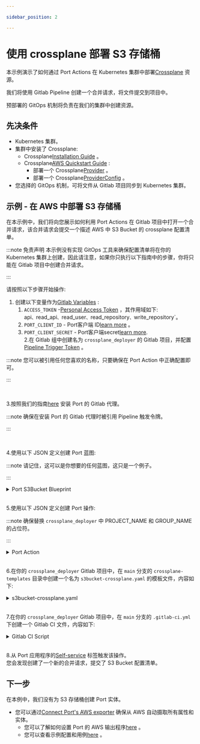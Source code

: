 ```yaml
---

sidebar_position: 2

---
```


# 使用 crossplane 部署 S3 存储桶

本示例演示了如何通过 Port Actions 在 Kubernetes 集群中部署[Crossplane](https://github.com/crossplane/crossplane) 资源。

我们将使用 Gitlab Pipeline 创建一个合并请求，将文件提交到项目中。

预部署的 GitOps 机制将负责在我们的集群中创建资源。

## 先决条件

* Kubernetes 集群。
* 集群中安装了 Crossplane: 
    - Crossplane[Installation Guide](https://docs.crossplane.io/v1.14/software/install/) 。
    - Crossplane[AWS Quickstart Guide](https://docs.crossplane.io/v1.14/getting-started/provider-aws/) : 
        + 部署一个 Crossplane[Provider](https://docs.crossplane.io/v1.14/getting-started/provider-aws/#install-the-aws-provider) 。
        + 部署一个 Crossplane[ProviderConfig](https://docs.crossplane.io/v1.14/getting-started/provider-aws/#create-a-providerconfig) 。
* 您选择的 GitOps 机制，可将文件从 Gitlab 项目同步到 Kubernetes 集群。

## 示例 - 在 AWS 中部署 S3 存储桶

在本示例中，我们将向您展示如何利用 Port Actions 在 Gitlab 项目中打开一个合并请求，该合并请求会提交一个描述 AWS 中 S3 Bucket 的 crossplane 配置清单。

:::note  免责声明 本示例没有实现 GitOps 工具来确保配置清单将在你的 Kubernetes 集群上创建，因此请注意，如果你只执行以下指南中的步骤，你将只能在 Gitlab 项目中创建合并请求。

:::

请按照以下步骤开始操作: 

1. 创建以下变量作为[Gitlab Variables](https://docs.gitlab.com/ee/ci/variables/index.html) : 
    1. `ACCESS_TOKEN` -[Personal Access Token](https://docs.gitlab.com/ee/user/profile/personal_access_tokens.html) ，其作用域如下:   
    api`、`read_api`、`read_user`、`read_repository`、`write_repository`。
    2. `PORT_CLIENT_ID` - Port客户端 ID[learn more](/build-your-software-catalog/sync-data-to-catalog/api/#get-api-token) 。
    3. `PORT_CLIENT_SECRET` - Port客户端secret[learn more](/build-your-software-catalog/sync-data-to-catalog/api/#get-api-token).
       <br/>
2.在 Gitlab 组中创建名为 `crossplane_deployer` 的 Gitlab 项目，并配置[Pipeline Trigger Token](https://docs.gitlab.com/ee/ci/triggers/index.html) 。

:::note 您可以被引用任何您喜欢的名称，只要确保在 Port Action 中正确配置即可。

:::

<br/>

3.按照我们的指南[here](/create-self-service-experiences/setup-backend/gitlab-pipeline/Installation) 安装 Port 的 Gitlab 代理。

:::note 确保在安装 Port 的 Gitlab 代理时被引用 Pipeline 触发令牌。

:::

<br/>

4.使用以下 JSON 定义创建 Port 蓝图: 

:::note 请记住，这可以是你想要的任何蓝图，这只是一个例子。

:::

<details>
  <summary>Port S3Bucket Blueprint</summary>

```json showLineNumbers
{
  "identifier": "s3bucket",
  "title": "S3Bucket",
  "icon": "Crossplane",
  "schema": {
    "properties": {
      "aws_region": {
        "title": "AWS Region",
        "icon": "AWS",
        "type": "string"
      }
    },
    "required": ["aws_region"]
  },
  "mirrorProperties": {},
  "calculationProperties": {},
  "relations": {}
}
```

</details>
<br/>

5.使用以下 JSON 定义创建 Port 操作: 

:::note 确保替换 `crossplane_deployer` 中 PROJECT_NAME 和 GROUP_NAME 的占位符。

:::

<details>
  <summary>Port Action</summary>

```json showLineNumbers
[
  {
    "identifier": "crossplane_s3_bucket",
    "title": "Crossplane S3 Bucket",
    "icon": "Crossplane",
    "userInputs": {
      "properties": {
        "aws_region": {
          "icon": "AWS",
          "title": "AWS Region",
          "type": "string",
          "default": "us-east-1",
          "enum": ["us-east-1", "eu-west-1"],
          "enumColors": {
            "us-east-1": "lightGray",
            "eu-west-1": "lightGray"
          }
        },
        "bucket_name": {
          "title": "Bucket Name",
          "type": "string",
          "description": "Has to be globally unique as per AWS limitations"
        }
      },
      "required": ["aws_region", "bucket_name"],
      "order": ["bucket_name", "aws_region"]
    },
    "invocationMethod": {
      "type": "GITLAB",
      "omitPayload": false,
      "omitUserInputs": false,
      "projectName": "<PROJECT_NAME>",
      "groupName": "<GROUP_NAME>",
      "agent": true
    },
    "trigger": "CREATE",
    "description": "Creates a crossplane file for a new S3 Bucket",
    "requiredApproval": false
  }
]
```

</details>
<br/>

6.在你的 `crossplane_deployer` Gitlab 项目中，在 `main` 分支的 `crossplane-templates` 目录中创建一个名为 `s3bucket-crossplane.yaml` 的模板文件，内容如下: 

<details>
<summary>s3bucket-crossplane.yaml</summary>

```yml
# s3bucket-crossplane.yaml

apiVersion: s3.aws.upbound.io/v1beta1
kind: Bucket
metadata:
  name: {{ bucket_name }}
spec:
  forProvider:
    region: {{ aws_region }}
  providerConfigRef:
    name: default
```

</details>
<br/>

7.在你的 `crossplane_deployer` Gitlab 项目中，在 `main` 分支的 `.gitlab-ci.yml` 下创建一个 Gitlab CI 文件，内容如下: 

<details>
<summary>Gitlab CI Script</summary>

```yml showLineNumbers
image: python:3.10.0-alpine

stages: # List of stages for jobs, and their order of execution
  - fetch-port-access-token
  - generate-crossplane-bucket-yaml
  - create-entity
  - update-run-status

fetch-port-access-token: # Example - get the Port API access token and RunId
  stage: fetch-port-access-token
  except:
    - pushes
  before_script:
    - |
      apk update -q
      apk add jq curl -q
  script:
    - |
      accessToken=$(curl -X POST \
        -H 'Content-Type: application/json' \
        -d '{"clientId": "'"$PORT_CLIENT_ID"'", "clientSecret": "'"$PORT_CLIENT_SECRET"'"}' \
        -s 'https://api.getport.io/v1/auth/access_token' | jq -r '.accessToken')
      echo "PORT_ACCESS_TOKEN=$accessToken" >> data.env
      runId=$(cat $TRIGGER_PAYLOAD | jq -r '.port_payload.context.runId')
      blueprintId=$(cat $TRIGGER_PAYLOAD | jq -r '.port_payload.context.blueprint')
      echo "RUN_ID=$runId" >> data.env
      echo "BLUEPRINT_ID=$blueprintId" >> data.env
  artifacts:
    reports:
      dotenv: data.env

generate-crossplane-bucket-yaml:
  variables:
    BUCKET_FILE_PATH: "manifests"
    CROSSPLANE_TEMPLATE_PATH: "crossplane-templates/s3bucket-crossplane.yaml"
    BRANCH_NAME: "add-bucket-$bucket_name-$CI_JOB_ID"
  before_script:
    - |
      apk update -q
      apk add jq curl git -q
  stage: generate-crossplane-bucket-yaml
  except:
    - pushes
  script:
    - |
      BUCKET_FILE_NAME="$BUCKET_FILE_PATH/s3bucket-crossplane-$bucket_name.yaml"
      COMMIT_MESSAGE="Added $bucket_name s3 bucket crossplane manifest"
      mkdir -p $BUCKET_FILE_PATH

      cp $CROSSPLANE_TEMPLATE_PATH $BUCKET_FILE_NAME
      sed -i "s/{{ bucket_name }}/$bucket_name/g" $BUCKET_FILE_NAME
      sed -i "s/{{ aws_region }}/$aws_region/g" $BUCKET_FILE_NAME

      git config --global user.email "gitlab-pipeline[bot]@gitlab.com"
      git config --global user.name "Gitlab Pipeline Bot"

      git add $BUCKET_FILE_NAME
      git commit -m "$COMMIT_MESSAGE"

      git checkout -b $BRANCH_NAME
      git push -o ci-skip https://:${ACCESS_TOKEN}@$CI_SERVER_HOST/$CI_PROJECT_PATH.git $BRANCH_NAME

      # Create Merge Request
      res=$(curl --request POST \
        --header "PRIVATE-TOKEN: ${ACCESS_TOKEN}" \
        --data "source_branch=$BRANCH_NAME" \
        --data "target_branch=main" \
        --data "title=$COMMIT_MESSAGE" \
        --data "remove_source_branch=true" \
        "$CI_API_V4_URL/projects/$CI_PROJECT_ID/merge_requests")

      MR_URL=$(echo $res | jq -r '.web_url')
      echo "MR_URL=$MR_URL" >> data.env
  artifacts:
    reports:
      dotenv: data.env

update-run-status:
  stage: update-run-status
  except:
    - pushes
  image: curlimages/curl:latest
  script:
    - |
      curl -X PATCH \
        -H 'Content-Type: application/json' \
        -H "Authorization: Bearer $PORT_ACCESS_TOKEN" \
        -d '{"status":"SUCCESS", "message": {"run_status": "Created Merge Request for '"$bucket_name"' successfully! Merge Request URL: '"$MR_URL"'"}}' \
        "https://api.getport.io/v1/actions/runs/$RUN_ID"
```

</details>
<br/>

8.从 Port 应用程序的[Self-service](https://app.getport.io/self-serve) 标签触发该操作。<br/> 您会发现创建了一个新的合并请求，提交了 S3 Bucket 配置清单。

## 下一步

在本例中，我们没有为 S3 存储桶创建 Port 实体。

* 您可以通过[Connect Port's AWS exporter](/build-your-software-catalog/sync-data-to-catalog/cloud-providers/aws/aws.md) 确保从 AWS 自动摄取所有属性和实体。
    - 您可以了解如何设置 Port 的 AWS 输出程序[here](/build-your-software-catalog/sync-data-to-catalog/cloud-providers/aws/Installation.md) 。
    - 您可以查看示例配置和用例[here](/build-your-software-catalog/sync-data-to-catalog/cloud-providers/aws/examples.md) 。
